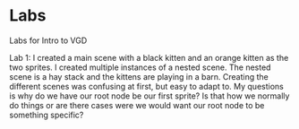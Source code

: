 # Labs
Labs for Intro to VGD

Lab 1:
</n>
I created a main scene with a black kitten and an orange kitten as the two sprites. I created multiple instances of a nested scene. The nested scene is a hay stack and the kittens are playing in a barn. 
</n>
Creating the different scenes was confusing at first, but easy to adapt to. My questions is why do we have our root node be our first sprite? Is that how we normally do things or are there cases were we would want our root node to be something specific?
